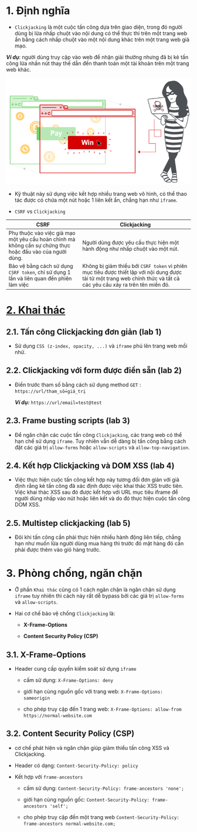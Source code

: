 
# 1. Định nghĩa

- `Clickjacking` là một cuộc tấn công dựa trên giao diện, trong đó người dùng bị lừa nhấp chuột vào nội dung có thể thực thi trên một trang web ẩn bằng cách nhấp chuột vào một nội dung khác trên một trang web giả mạo. 

***Ví dụ***: người dùng truy cập vào web để nhận giải thưởng nhưng đã bị kẻ tấn công lừa nhấn nút thay thế dẫn đến thanh toán một tài khoản trên một trang web khác.

![Alt text](Clickjacking.png)

- Kỹ thuật này sử dụng việc kết hợp nhiều trang web vô hình, có thể thao tác được có chứa một nút hoặc 1 liên kết ẩn, chẳng hạn như `iframe`.

- `CSRF` vs `Clickjacking`

| CSRF | Clickjacking |
| --- | --- |
| Phụ thuộc vào việc giả mạo một yêu cầu hoàn chỉnh mà không cần sự chứng thực hoặc đầu vào của người dùng. | Người dùng được yêu cầu thực hiện một hành động như nhấp chuột vào một nút.|
| Bảo vệ bằng cách sử dụng `CSRF token`, chỉ sử dụng 1 lần và liên quan đến phiên làm việc | Không bị giảm thiểu bởi `CSRF token` vì phiên mục tiêu được thiết lập với nội dung được tải từ một trang web chính thức và tất cả các yêu cầu xảy ra trên tên miền đó.|

# [2. Khai thác](lab/part1.md)

## 2.1. Tấn công Clickjacking đơn giản (lab 1)

- Sử dụng `CSS (z-index, opacity, ...)` và `iframe` phủ lên trang web mồi nhử.

## 2.2. Clickjacking với form được điền sẵn (lab 2)

- Điền trước tham số bằng cách sử dụng method `GET` : `https://url/tham_số=giá_trị`

    ***Ví dụ:*** `https://url/email=test@test`

## 2.3. Frame busting scripts (lab 3)

- Để ngăn chặn các cuộc tấn công `Clickjacking`, các trang web có thể hạn chế sử dụng `iframe`. Tuy nhiên vẫn dễ dàng bị tấn công bằng cách đặt các giá trị `allow-forms` hoặc `allow-scripts` và `allow-top-navigation`.

## 2.4. Kết hợp Clickjacking và DOM XSS (lab 4)

- Việc thực hiện cuộc tấn công kết hợp này tương đối đơn giản với giả định rằng kẻ tấn công đã xác định được việc khai thác XSS trước tiên. Việc khai thác XSS sau đó được kết hợp với URL mục tiêu iframe để người dùng nhấp vào nút hoặc liên kết và do đó thực hiện cuộc tấn công DOM XSS.

## 2.5. Multistep clickjacking (lab 5)

- Đôi khi tấn công cần phải thực hiện nhiều hành động liên tiếp, chẳng hạn như muốn lừa người dùng mua hàng thì trước đó mặt hàng đó cần phải được thêm vào giỏ hàng trước.

# 3. Phòng chống, ngăn chặn

- Ở phần `Khai thác` cũng có 1 cách ngăn chặn là ngăn chặn sử dụng `iframe` tuy nhiên thì cách này rất dễ bypass bởi các giá trị `allow-forms` và `allow-scripts`.

- Hai cơ chế bảo vệ chống `Clickjacking` là:

    - **X-Frame-Options**

    - **Content Security Policy (CSP)**

## 3.1. X-Frame-Options

- Header cung cấp quyền kiểm soát sử dụng `iframe`

    - cấm sử dụng: `X-Frame-Options: deny`

    - giới hạn cùng nguồn gốc với trang web: `X-Frame-Options: sameorigin`

    - cho phép truy cập đến 1 trang web: `X-Frame-Options: allow-from https://normal-website.com`

## 3.2. Content Security Policy (CSP)

- cơ chế phát hiện và ngăn chặn giúp giảm thiểu tấn công XSS và Clickjacking.

- Header có dạng: `Content-Security-Policy: policy`

- Kết hợp với `frame-ancestors`

    - cấm sử dụng: `Content-Security-Policy: frame-ancestors 'none';`

    - giới hạn cùng nguồn gốc: `Content-Security-Policy: frame-ancestors 'self';`

    - cho phép truy cập đến một trang web ``Content-Security-Policy: frame-ancestors normal-website.com;``
